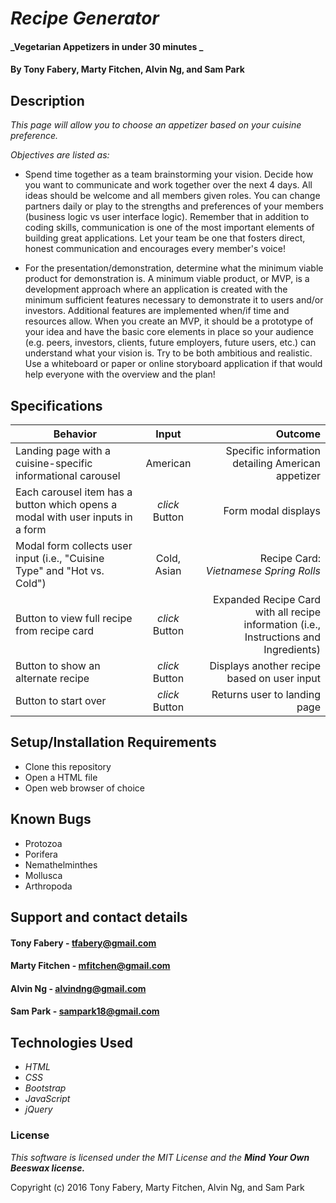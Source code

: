 # _Recipe Generator_

#### _Vegetarian Appetizers in under 30 minutes _

#### By **Tony Fabery**, **Marty Fitchen**, **Alvin Ng**, and **Sam Park**


## Description

_This page will allow you to choose an appetizer based on your cuisine preference._

_Objectives are listed as:_
* Spend time together as a team brainstorming your vision. Decide how you want to communicate and work together over the next 4 days. All ideas should be welcome and all members given roles. You can change partners daily or play to the strengths and preferences of your members (business logic vs user interface logic). Remember that in addition to coding skills, communication is one of the most important elements of building great applications. Let your team be one that fosters direct, honest communication and encourages every member's voice!

* For the presentation/demonstration, determine what the minimum viable product for demonstration is. A minimum viable product, or MVP, is a development approach where an application is created with the minimum sufficient features necessary to demonstrate it to users and/or investors. Additional features are implemented when/if time and resources allow. When you create an MVP, it should be a prototype of your idea and have the basic core elements in place so your audience (e.g. peers, investors, clients, future employers, future users, etc.) can understand what your vision is. Try to be both ambitious and realistic. Use a whiteboard or paper or online storyboard application if that would help everyone with the overview and the plan!



## Specifications
| Behavior        | Input           | Outcome  |
| ------------- |:-------------:| -----:|
| Landing page with a cuisine-specific informational carousel | American | Specific information detailing American appetizer |
| Each carousel item has a button which opens a modal with user inputs in a form | *click* Button | Form modal displays |
| Modal form collects user input (i.e., "Cuisine Type" and "Hot vs. Cold") | Cold, Asian | Recipe Card: *Vietnamese Spring Rolls*|
| Button to view full recipe from recipe card | *click* Button | Expanded Recipe Card with all recipe information (i.e., Instructions and Ingredients) |
| Button to show an alternate recipe | *click* Button | Displays another recipe based on user input |
| Button to start over | *click* Button | Returns user to landing page |


## Setup/Installation Requirements

* Clone this repository
* Open a HTML file
* Open web browser of choice

## Known Bugs
* Protozoa
* Porifera
* Nemathelminthes
* Mollusca
* Arthropoda


## Support and contact details

####  Tony Fabery - [tfabery@gmail.com](tfabery@gmail.com!)

####  Marty Fitchen - [mfitchen@gmail.com](mfitchen@gmail.com!)

####  Alvin Ng - [alvindng@gmail.com](alvindng@gmail.com!)

####  Sam Park - [sampark18@gmail.com](sampark18@gmail.com!)

## Technologies Used

* _HTML_
* _CSS_
* _Bootstrap_
* _JavaScript_
* _jQuery_

### License

*This software is licensed under the MIT License and the **_Mind Your Own Beeswax license._***

Copyright (c) 2016 Tony Fabery, Marty Fitchen, Alvin Ng, and Sam Park
